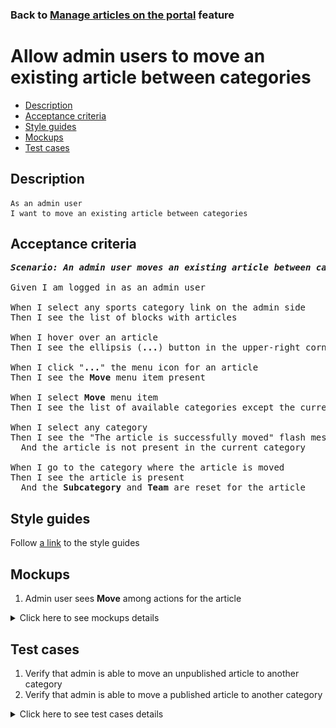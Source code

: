 ### Back to [Manage articles on the portal](../../) feature

# Allow admin users to move an existing article between categories

- [Description](#description)
- [Acceptance criteria](#acceptance-criteria)
- [Style guides](#style-guides)
- [Mockups](#mockups)
- [Test cases](#test-cases)

## Description

    As an admin user
    I want to move an existing article between categories

## Acceptance criteria

<pre>
<b><i>Scenario: An admin user moves an existing article between categories</i></b>

Given I am logged in as an admin user

When I select any sports category link on the admin side
Then I see the list of blocks with articles

When I hover over an article
Then I see the ellipsis (<b>...</b>) button in the upper-right corner

When I click "<b>...</b>" the menu icon for an article
Then I see the <b>Move</b> menu item present

When I select <b>Move</b> menu item
Then I see the list of available categories except the current one

When I select any category
Then I see the "The article is successfully moved" flash message
  And the article is not present in the current category

When I go to the category where the article is moved
Then I see the article is present
  And the <b>Subcategory</b> and <b>Team</b> are reset for the article
</pre>

## Style guides

Follow [a link](https://www.figma.com/proto/0zkkf5WC77OSpvyD6YXpFE/Style-guides?page-id=0%3A1&node-id=19%3A5368&viewport=266%2C48%2C0.54&scaling=min-zoom&starting-point-node-id=19%3A5368) to the style guides

## Mockups

1. Admin user sees <b>Move</b> among actions for the article

<details>
  <summary>Click here to see mockups details</summary>

**1. Admin user sees Move among actions for the article:**

![Admin user sees Move among actions for the article](/sports_hub_portal/web_application_features/manage_articles/images/published_article_actions.png)

</details>

## Test cases

1. Verify that admin is able to move an unpublished article to another category
2. Verify that admin is able to move a published article to another category

<details>
  <summary>Click here to see test cases details</summary>

### **#1. Verify that admin is able to move an unpublished article to another category**

|Preconditions|Steps|Expected result
--------------|-----|----------
|- Log in with admin account</br>- Go to the category configuration page</br>- There is an unpublished article|1) Hover over an unpublished article</br>2) Click "<b>...</b>" button > <b>Move</b> menu item</br>3) Select any category</br>4) Examine the list of articles in the current category</br>5) Go to the category selected in step 3</br>6) Examine the list of articles|3) "The article is successfully moved" flash message appears</br>4) Article is not present in the current list</br>6) Article is present in the list in the <b>Unpublished</b> state. <b>Subcategory</b> and <b>Team</b> are reset for the article in case of any|

### **#2. Verify that admin is able to move a published article to another category**

|Preconditions|Steps|Expected result
--------------|-----|----------
|- Log in with admin account</br>- Go to the category configuration page</br>- There is a published article|1) Hover over a published article</br>2) Click "<b>...</b>" button > <b>Move</b> menu item</br>3) Select any category</br>4) Examine the list of articles in the current category</br>5) Go to the category selected in step 3</br>6) Examine the list of articles|3) "The article is successfully moved" flash message appears</br>4) Article is not present in the current list</br>6) Article is present in the list in the <b>Published</b> state. <b>Subcategory</b> and <b>Team</b> are reset for the article in case of any|

</details>
